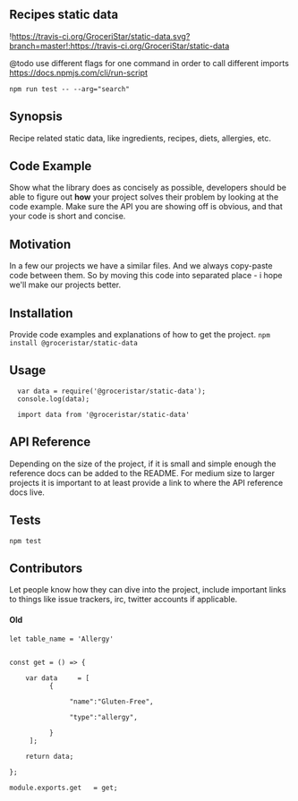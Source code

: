 ## Recipes static data

!https://travis-ci.org/GroceriStar/static-data.svg?branch=master!:https://travis-ci.org/GroceriStar/static-data


@todo use different flags for one command in order to call different imports
https://docs.npmjs.com/cli/run-script

`npm run test -- --arg="search"`

## Synopsis

Recipe related static data, like ingredients, recipes, diets, allergies, etc.

## Code Example

Show what the library does as concisely as possible, developers should be able to figure out **how** your project solves their problem by looking at the code example. Make sure the API you are showing off is obvious, and that your code is short and concise.

## Motivation

In a few our projects we have a similar files. And we always copy-paste code between them. So by moving this code into separated place - i hope we'll make our projects better.


## Installation

Provide code examples and explanations of how to get the project.
`npm install @groceristar/static-data`

## Usage

```
  var data = require('@groceristar/static-data');
  console.log(data);

```

```
  import data from '@groceristar/static-data'
```

## API Reference

Depending on the size of the project, if it is small and simple enough the reference docs can be added to the README. For medium size to larger projects it is important to at least provide a link to where the API reference docs live.

## Tests

`npm test`


## Contributors

Let people know how they can dive into the project, include important links to things like issue trackers, irc, twitter accounts if applicable.


#### Old
```
let table_name = 'Allergy'


const get = () => {

    var data     = [
          {

               "name":"Gluten-Free",

               "type":"allergy",

          }
     ];

  	return data;

};

module.exports.get   = get;
```
